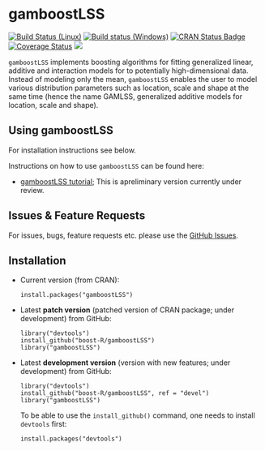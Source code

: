 gamboostLSS
===========

[![Build Status (Linux)](https://travis-ci.org/boost-R/gamboostLSS.svg?branch=devel)](https://travis-ci.org/boost-R/gamboostLSS) 
[![Build status (Windows)](https://ci.appveyor.com/api/projects/status/373t0tvx5v1i5ooq/branch/devel?svg=true)](https://ci.appveyor.com/project/hofnerb/gamboostlss-s2whe/branch/devel)
[![CRAN Status Badge](http://www.r-pkg.org/badges/version/gamboostLSS)](http://cran.r-project.org/package=gamboostLSS)
[![Coverage Status](https://coveralls.io/repos/boost-R/gamboostLSS/badge.svg?branch=master&service=github)](https://coveralls.io/github/boost-R/gamboostLSS?branch=devel)
[![](http://cranlogs.r-pkg.org/badges/gamboostLSS)](http://cran.rstudio.com/web/packages/gamboostLSS/index.html)

`gamboostLSS` implements boosting algorithms for fitting generalized linear,
additive and interaction models for to potentially high-dimensional data.
Instead of modeling only the mean, `gamboostLSS` enables the user to model
various distribution parameters such as location, scale and shape at the same
time (hence the name GAMLSS, generalized additive models for location, scale and
shape).


## Using gamboostLSS

For installation instructions see below.

Instructions on how to use `gamboostLSS` can be found here:
- [gamboostLSS tutorial](http://arxiv.org/pdf/1407.1774v1); This is apreliminary version currently under review.

## Issues & Feature Requests

For issues, bugs, feature requests etc. please use the [GitHub Issues](https://github.com/boost-R/gamboostLSS/issues).

## Installation

- Current version (from CRAN): 
  ```
  install.packages("gamboostLSS")
  ```

- Latest **patch version** (patched version of CRAN package; under development) from GitHub:
  ```
  library("devtools")
  install_github("boost-R/gamboostLSS")
  library("gamboostLSS")
  ```

- Latest **development version** (version with new features; under development) from GitHub:
  ```
  library("devtools")
  install_github("boost-R/gamboostLSS", ref = "devel")
  library("gamboostLSS")
  ```

  To be able to use the `install_github()` command, one needs to install `devtools` first:
  ```
  install.packages("devtools")
  ```

